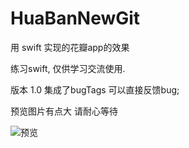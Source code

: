 # HuaBanNewGit
用 swift 实现的花瓣app的效果

练习swift, 仅供学习交流使用.

版本
1.0 集成了bugTags 可以直接反馈bug;

预览图片有点大 请耐心等待

![预览](https://github.com/chengxianghe/watch-gif/blob/master/watch5.gif?raw=true) 
